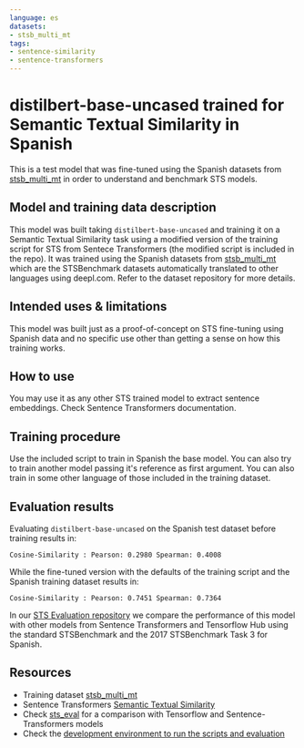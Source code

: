 ```yaml
---
language: es
datasets:
- stsb_multi_mt
tags:
- sentence-similarity
- sentence-transformers
---
```

# distilbert-base-uncased trained for Semantic Textual Similarity in Spanish

This is a test model that was fine-tuned using the Spanish datasets from [stsb_multi_mt](https://huggingface.co/datasets/stsb_multi_mt) in order to understand and benchmark STS models.

## Model and training data description

This model was built taking `distilbert-base-uncased` and training it on a Semantic Textual Similarity task using a modified version of the training script for STS from Sentece Transformers (the modified script is included in the repo). It was trained using the Spanish datasets from [stsb_multi_mt](https://huggingface.co/datasets/stsb_multi_mt) which are the STSBenchmark datasets automatically translated to other languages using deepl.com. Refer to the dataset repository for more details.

## Intended uses & limitations

This model was built just as a proof-of-concept on STS fine-tuning using Spanish data and no specific use other than getting a sense on how this training works.

## How to use

You may use it as any other STS trained model to extract sentence embeddings. Check Sentence Transformers documentation. 

## Training procedure

Use the included script to train in Spanish the base model. You can also try to train another model passing it's reference as first argument. You can also train in some other language of those included in the training dataset.

## Evaluation results

Evaluating `distilbert-base-uncased` on the Spanish test dataset before training results in:

```
Cosine-Similarity :	Pearson: 0.2980	Spearman: 0.4008
```

While the fine-tuned version with the defaults of the training script and the Spanish training dataset results in:

```
Cosine-Similarity :	Pearson: 0.7451	Spearman: 0.7364
```

In our [STS Evaluation repository](https://github.com/eduardofv/sts_eval) we compare the performance of this model with other models from Sentence Transformers and Tensorflow Hub using the standard STSBenchmark and the 2017 STSBenchmark Task 3 for Spanish.


## Resources

- Training dataset [stsb_multi_mt](https://huggingface.co/datasets/stsb_multi_mt)
- Sentence Transformers [Semantic Textual Similarity](https://www.sbert.net/examples/training/sts/README.html)
- Check [sts_eval](https://github.com/eduardofv/sts_eval) for a comparison with Tensorflow and Sentence-Transformers models
- Check the [development environment to run the scripts and evaluation](https://github.com/eduardofv/ai-denv)
